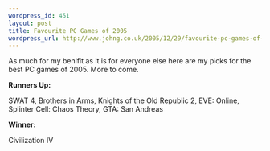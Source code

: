 ```yaml
--- 
wordpress_id: 451
layout: post
title: Favourite PC Games of 2005
wordpress_url: http://www.johng.co.uk/2005/12/29/favourite-pc-games-of-2005/
---
```

As much for my benifit as it is for everyone else here are my picks for the best PC games of 2005. More to come.

**Runners Up:**

SWAT 4, Brothers in Arms, Knights of the Old Republic 2, EVE: Online, Splinter Cell: Chaos Theory, GTA: San Andreas

**Winner:**

Civilization IV
